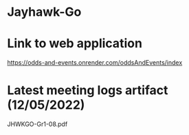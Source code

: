 # Jayhawk-Go

# Link to web application
https://odds-and-events.onrender.com/oddsAndEvents/index

# Latest meeting logs artifact (12/05/2022)
JHWKGO-Gr1-08.pdf
